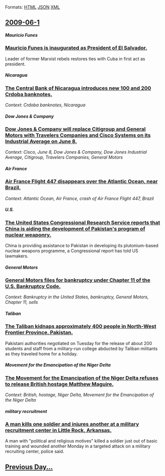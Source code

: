 
Formats: [HTML](2009/06/1/index.html)  [JSON](2009/06/1/index.json)  [XML](2009/06/1/index.xml)  

## [2009-06-1](/news/2009/06/1/index.md)

##### Mauricio Funes
### [ Mauricio Funes is inaugurated as President of El Salvador. ](/news/2009/06/1/mauricio-funes-is-inaugurated-as-president-of-el-salvador.md)
Leader of former Marxist rebels restores ties with Cuba in first act as president.

##### Nicaragua
### [ The Central Bank of Nicaragua introduces new 100 and 200 Crdoba banknotes. ](/news/2009/06/1/the-central-bank-of-nicaragua-introduces-new-100-and-200-cordoba-banknotes.md)
_Context: Crdoba banknotes, Nicaragua_

##### Dow Jones & Company
### [ Dow Jones & Company will replace Citigroup and General Motors with Travelers Companies and Cisco Systems on its Industrial Average on June 8. ](/news/2009/06/1/dow-jones-company-will-replace-citigroup-and-general-motors-with-travelers-companies-and-cisco-systems-on-its-industrial-average-on-june.md)
_Context: Cisco, June 8, Dow Jones & Company, Dow Jones Industrial Average, Citigroup, Travelers Companies, General Motors_

##### Air France
### [ Air France Flight 447 disappears over the Atlantic Ocean, near Brazil. ](/news/2009/06/1/air-france-flight-447-disappears-over-the-atlantic-ocean-near-brazil.md)
_Context: Atlantic Ocean, Air France, crash of Air France Flight 447, Brazil_

##### U.S.
### [ The United States Congressional Research Service reports that China is aiding the development of Pakistan's program of nuclear weaponry. ](/news/2009/06/1/the-united-states-congressional-research-service-reports-that-china-is-aiding-the-development-of-pakistan-s-program-of-nuclear-weaponry.md)
China is providing assistance to Pakistan in developing its plutonium-based nuclear weapons programme, a Congressional report has told US lawmakers.

##### General Motors
### [ General Motors files for bankruptcy under Chapter 11 of the U.S. Bankruptcy Code. ](/news/2009/06/1/general-motors-files-for-bankruptcy-under-chapter-11-of-the-u-s-bankruptcy-code.md)
_Context: Bankruptcy in the United States, bankruptcy, General Motors, Chapter 11, sells_

##### Taliban
### [ The Taliban kidnaps approximately 400 people in North-West Frontier Province, Pakistan. ](/news/2009/06/1/the-taliban-kidnaps-approximately-400-people-in-north-west-frontier-province-pakistan.md)
Pakistani authorities negotiated on Tuesday for the release of about 200 students and staff from a military-run college abducted by Taliban militants as they traveled home for a holiday.

##### Movement for the Emancipation of the Niger Delta
### [ The Movement for the Emancipation of the Niger Delta refuses to release British hostage Matthew Maguire. ](/news/2009/06/1/the-movement-for-the-emancipation-of-the-niger-delta-refuses-to-release-british-hostage-matthew-maguire.md)
_Context: British, hostage, Niger Delta, Movement for the Emancipation of the Niger Delta_

##### military recruitment
### [ A man kills one soldier and injures another at a military recruitment center in Little Rock, Arkansas. ](/news/2009/06/1/a-man-kills-one-soldier-and-injures-another-at-a-military-recruitment-center-in-little-rock-arkansas.md)
A man with &quot;political and religious motives&quot; killed a soldier just out of basic training and wounded another Monday in a targeted attack on a military recruiting center, police said. 

## [Previous Day...](/news/2009/05/31/index.md)

